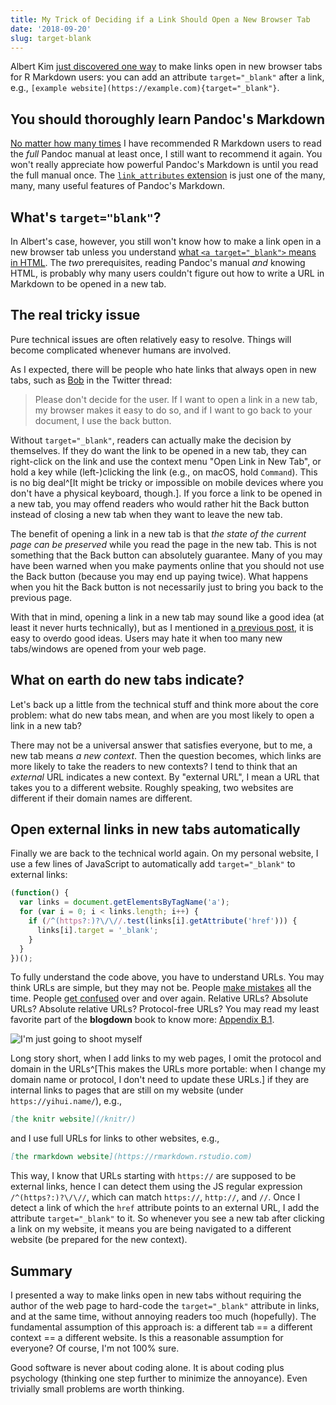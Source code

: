 ```yaml
---
title: My Trick of Deciding if a Link Should Open a New Browser Tab
date: '2018-09-20'
slug: target-blank
---
```


Albert Kim [just discovered one way](https://twitter.com/rudeboybert/status/1042418261596545027) to make links open in new browser tabs for R Markdown users: you can add an attribute `target="_blank"` after a link, e.g., `[example website](https://example.com){target="_blank"}`.

## You should thoroughly learn Pandoc's Markdown

[No matter how many times](/en/2017/11/thanks-tj-mahr/) I have recommended R Markdown users to read the _full_ Pandoc manual at least once, I still want to recommend it again. You won't really appreciate how powerful Pandoc's Markdown is until you read the full manual once. The [`link_attributes` extension](https://pandoc.org/MANUAL.html#extension-link_attributes) is just one of the many, many, many useful features of Pandoc's Markdown.

## What's `target="blank"`?

In Albert's case, however, you still won't know how to make a link open in a new browser tab unless you understand [what `<a target="_blank">` means in HTML](https://www.w3schools.com/tags/att_a_target.asp). The _two_ prerequisites, reading Pandoc's manual _and_ knowing HTML, is probably why many users couldn't figure out how to write a URL in Markdown to be opened in a new tab.

## The real tricky issue

Pure technical issues are often relatively easy to resolve. Things will become complicated whenever humans are involved.

As I expected, there will be people who hate links that always open in new tabs, such as [Bob](https://twitter.com/Bootvis/status/1042448271350943749) in the Twitter thread:

> Please don't decide for the user. If I want to open a link in a new tab, my browser makes it easy to do so, and if I want to go back to your document, I use the back button.

Without `target="_blank"`, readers can actually make the decision by themselves. If they do want the link to be opened in a new tab, they can right-click on the link and use the context menu "Open Link in New Tab", or hold a key while (left-)clicking the link (e.g., on macOS, hold `Command`). This is no big deal^[It might be tricky or impossible on mobile devices where you don't have a physical keyboard, though.]. If you force a link to be opened in a new tab, you may offend readers who would rather hit the Back button instead of closing a new tab when they want to leave the new tab.

The benefit of opening a link in a new tab is that _the state of the current page can be preserved_ while you read the page in the new tab. This is not something that the Back button can absolutely guarantee. Many of you may have been warned when you make payments online that you should not use the Back button (because you may end up paying twice). What happens when you hit the Back button is not necessarily just to bring you back to the previous page.

With that in mind, opening a link in a new tab may sound like a good idea (at least it never hurts technically), but as I mentioned in [a previous post](/en/2018/09/notebook-war/), it is easy to overdo good ideas. Users may hate it when too many new tabs/windows are opened from your web page.

## What on earth do new tabs indicate?

Let's back up a little from the technical stuff and think more about the core problem: what do new tabs mean, and when are you most likely to open a link in a new tab?

There may not be a universal answer that satisfies everyone, but to me, a new tab means _a new context_. Then the question becomes, which links are more likely to take the readers to new contexts? I tend to think that an _external_ URL indicates a new context. By "external URL", I mean a URL that takes you to a different website. Roughly speaking, two websites are different if their domain names are different.

## Open external links in new tabs automatically

Finally we are back to the technical world again. On my personal website, I use a few lines of JavaScript to automatically add `target="_blank"` to external links:

```js
(function() {
  var links = document.getElementsByTagName('a');
  for (var i = 0; i < links.length; i++) {
    if (/^(https?:)?\/\//.test(links[i].getAttribute('href'))) {
      links[i].target = '_blank';
    }
  }
})();
```

To fully understand the code above, you have to understand URLs. You may think URLs are simple, but they may not be. People [make mistakes](/en/2018/01/valid-url/) all the time. People [get confused](https://twitter.com/xieyihui/status/1040441928087683072) over and over again. Relative URLs? Absolute URLs? Absolute relative URLs? Protocol-free URLs? You may read my least favorite part of the **blogdown** book to know more: [Appendix B.1](https://bookdown.org/yihui/blogdown/html.html).

![I'm just going to shoot myself](https://slides.yihui.name/gif/shoot-myself.gif)

Long story short, when I add links to my web pages, I omit the protocol and domain in the URLs^[This makes the URLs more portable: when I change my domain name or protocol, I don't need to update these URLs.] if they are internal links to pages that are still on my website (under `https://yihui.name/`), e.g.,

```md
[the knitr website](/knitr/)
```

and I use full URLs for links to other websites, e.g.,

```md
[the rmarkdown website](https://rmarkdown.rstudio.com)
```

This way, I know that URLs starting with `https://` are supposed to be external links, hence I can detect them using the JS regular expression `/^(https?:)?\/\//`, which can match `https://`, `http://`, and `//`. Once I detect a link of which the `href` attribute points to an external URL, I add the attribute `target="_blank"` to it. So whenever you see a new tab after clicking a link on my website, it means you are being navigated to a different website (be prepared for the new context).

## Summary

I presented a way to make links open in new tabs without requiring the author of the web page to hard-code the `target="_blank"` attribute in links, and at the same time, without annoying readers too much (hopefully). The fundamental assumption of this approach is: a different tab == a different context == a different website. Is this a reasonable assumption for everyone? Of course, I'm not 100% sure.

Good software is never about coding alone. It is about coding plus psychology (thinking one step further to minimize the annoyance). Even trivially small problems are worth thinking.
